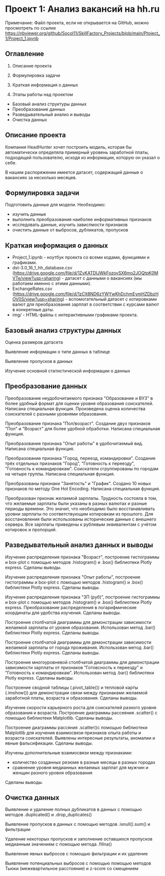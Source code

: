 # Проект 1: Анализ вакансий на hh.ru

Примечание: Файл проекта, если не открывается на GitHub, можно просмотреть по ссылке https://nbviewer.org/github/Socol11/SkillFactory_Projects/blob/main/Ptoject_1/Project_1.ipynb

## Оглавление

1. Описание проекта

2. Формулировка задачи

3. Краткая информация о данных

4. Этапы работы над проектом
- Базовый анализ структуры данных
- Преобразование данных
- Разведывательный анализ и выводы
- Очистка данных 

## Описание проекта

Компания HeadHunter хочет построить модель, которая бы автоматически определяла примерный уровень заработной платы, подходящей пользователю, исходя из информации, которую он указал о себе.

В нашем распоряжении имеется датасет, содержащий данные о вакансиях за несколько месяцев. 

## Формулировка задачи

Подготовить данные для модели. Необходимо:
- изучить данные
- выполнить преобразования наиболее информативных признаков
- исследовать данные, изучить зависпмости признаков
- очистить данные от выбросов, дубликатов, пропусков

## Краткая информация о данных

- Project_1.ipynb - ноутбук проекта со всеми кодами, функциями и графиками.
- dst-3.0_16_1_hh_database.csv (https://drive.google.com/file/d/1ZvKATDIJWkFozovSX6mo2JOQtpK0MVTe/view?usp=sharing) - датасет с данными о вакансиях (мы работаем именно с этими данными).
- ExchangeRates.csv (https://drive.google.com/file/d/1zClt8ND6zYWYwKhDchmEymHZDbzHOV0S/view?usp=sharing) - вспомогательный датасет с котировками валют для преобразования зарплат в соответствии с курсами валют в конкретные даты.
- img/ - HTML-файлы с интерактивными графиками проекта.

## Базовый анализ структуры данных

Оценка размеров датасета

Выявление информации о типе данных в таблице

Выявление пропусков в данных

Изучение основной статистической информации о данных

## Преобразование данных

Преобразование неудобочитаемого признака "Образование и ВУЗ" в более удобный формат для оценки уровня образования соискателей. Написана специальная функция. Произведена оценка количества соискателей с разными уровнями образования.

Преобразование признака "Пол/возраст". Создание двух признаков "Пол" и "Возраст" для более удобной обработки. Написана специальная функция.

Преобразование признака "Опыт работы" в удобочитаемый вид. Написана специальная функция.

Преобразование признака "Город, переезд, командировки". Создание трёх отдельных признаков "Город", "Готовность к переезду", "Готовность к командировкам". Соискатели сгруппированы по городам на четыре группы. Написана специальная функция.

Преобразованы признаки "Занятость" и "График". Создано 10 новых признаков по методу One Hot Encoding. Написана специальная функция.

Преобразован признак желаемой зарплаты. Трудность состояла в том, что желаемые зарплаты были указаны в разных валютах и разные периоды времени. Это значит, что необходимо было восстанавливать уровни зарплаты по соответствующим котировкам из прошлого. Для восстановления были использованы исторические данные с внешнего сервера. Все зарплаты приведены к рублевым эквивалентам с учётом котировок и пропорций.


## Разведывательный анализ данных и выводы

Изучение распределения признака "Возраст", построение гистограммы и box-plot с помощью методов .histogram() и .box() библиотеки Plotly express. Сделаны выводы.

Изучение распределения признака "Опыт работы", построение гистограммы и box-plot с помощью методов .histogram() и .box() библиотеки Plotly express. Сделаны выводы.

Изучение распределения признака "ЗП (руб)", построение гистограммы и box-plot с помощью методов .histogram() и .box() библиотеки Plotly express. Преобразование распределения в логарифмические координаты для удобства изучения. Сделаны выводы.

Построение столбчатой диаграммы для демонстрации зависимости желаемой зарплаты от уровня образования. Использован метод .bar() библиотеки Plotly express. Сделаны выводы.

Построение столбчатой диаграммы для демонстрации зависимости желаемой зарплаты от города проживания. Использован метод .bar() библиотеки Plotly express. Сделаны выводы.

Построение многоуровневой столбчатой диаграммы для демонстрации зависимости зарплаты от признаков "Готовсность к переезду" и "Готовность к командировкам". Использован метод .bar() библиотеки Plotly express. Сделаны выводы.

Построение сводной таблицы (.pivot_table()) и тепловой карты (.imshow()) для демонстрации связи между признаками желаемой заработной платы, возраста и образования. Сделаны выводы.

Изучение скорости карьерного роста для соискателей разного уровня образования и возраста. Построение диаграммы рассеяния .scatter() с помощью библиотеки Matplotlib. Сделаны выводы.

Построение диаграммы рассяния .scatter()с помощью библиотеки Matplotlib для изучения взаимосвязи признаков опыта работы и возраста соискателей. Выявлены интересные результаты, аномалии и явные фальсификации. Сделаны выводы.

Изучены дополнительные взаимосвязи между признаками:
- количество созданных резюме в разные месяцы в разных городах
- сравнение уровня медианных желаемых зарплат для мужчин и женщин разного уровня образования

Сделаны выводы.


## Очистка данных

Выявление и удаление полных дубликатов в данных с помощью методов .duplicated() и .drop_duplicates()

Выявление пропусков в данных с помощью методов .isnull().sum() и фильтрации

Удаление некоторых пропусков и заполнение оставшихся пропусков медианным значением с помощью метода .fillna()

Выявление явных выбросов с помощью фильтрации и их удаление

Выявление потенциальных выбросов с помощью помощью методов Тьюки (межквартильное расстояние) и z-score со смещением
